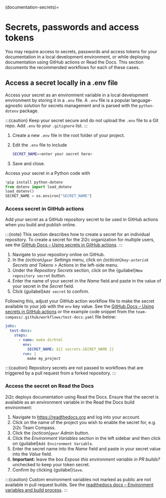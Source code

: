 (documentation-secrets)=
# Secrets, passwords and access tokens

You may require access to secrets, passwords and access tokens for your documentation in a local development environment, or while deploying documentation using GitHub actions or Read the Docs. This section documents the recommended workflows for each of these cases.

## Access a secret locally in a .env file 

Access your secret as an environment variable in a local development environment by storing it in a `.env` file. A `.env` file is a popular language-agnostic solution for secrets management and is parsed with the `python-dotenv` package.

:::{caution}
Keep your secret secure and do not upload the `.env` file to a Git repo. Add `.env` to your `.gitignore` list.
:::

1. Create a new `.env` file in the root folder of your project.
1. Edit the `.env` file to include

   ```bash
   SECRET_NAME=<enter your secret here>
   ```
1. Save and close.

Access your secret in a Python code with

```python
!pip install python-dotenv
from dotenv import load_dotenv
load_dotenv()
SECRET_NAME = os.environ["SECRET_NAME"]
```

### Access secret in GitHub actions

Add your secret as a GitHub repository secret to be used in GitHub actions when you build and publish online.

:::{note}
This section describes how to create a secret for an individual repository. To create a secret for the 2i2c organization for multiple users, see the [GitHub Docs – Using secrets in GitHub actions](https://docs.github.com/en/actions/security-guides/using-secrets-in-github-actions#creating-secrets-for-an-organization).
:::

1. Navigate to your repository online on GitHub.
1. In the *{octicon}`gear` Settings* menu, click on *{octicon}`key-asterisk` Secrets and Tokens > Actions* in the left-side menu. 
1. Under the *Repository Secrets* section, click on the {guilabel}`New repository secret` button.
1. Enter the name of your secret in the *Name* field and paste in the value of your secret in the *Secret* field.
1. Click {guilabel}`Add secret` to confirm.

Following this, adjust your GitHub action workflow file to make the secret available to your job with the `env` key value. See the [GitHub Docs – Using secrets in GitHub actions](https://docs.github.com/en/actions/security-guides/using-secrets-in-github-actions#using-secrets-in-a-workflow) or the example code snippet from the `team-compass/.github/workflows/test-docs.yaml` file below:

```yaml
jobs:
  test-docs:
    steps:
      - name: make dirhtml
        env:
          SECRET_NAME: ${{ secrets.SECRET_NAME }}
        run: |
          make my_project
```

:::{caution}
Repository secrets are not passed to workflows that are triggered by a pull request from a forked repository.
:::

### Access the secret on Read the Docs

2i2c deploys documentation using Read the Docs. Ensure that the secret is available as an environment variable in the Read the Docs build environment:

1. Navigate to https://readthedocs.org and log into your account.
1. Click on the name of the project you wish to enable the secret for, e.g. 2i2c Team Compass.
1. Click the *{octicon}`gear` Admin* button.
1. Click the *Environment Variables* section in the left sidebar and then click on {guilabel}`Add Environment Variable`.
1. Enter the secret name into the *Name* field and paste in your secret value into the *Value* field.
1. **Important:** leave the box *Expose this environment variable in PR builds?* unchecked to keep your token secret.
1. Confirm by clicking {guilabel}`Save`.

:::{caution}
Custom environment variables not marked as public are not available in pull request builds. See the [readthedocs docs – Environment variables and build process](https://docs.readthedocs.io/en/stable/environment-variables.html).
:::